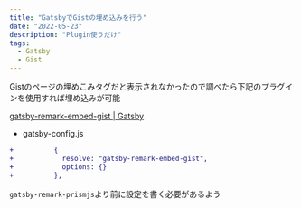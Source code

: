 ```yaml
---
title: "GatsbyでGistの埋め込みを行う"
date: "2022-05-23"
description: "Plugin使うだけ"
tags:
  - Gatsby
  - Gist
---
```


Gistのページの埋めこみタグだと表示されなかったので調べたら下記のプラグインを使用すれば埋め込みが可能

[gatsby-remark-embed-gist | Gatsby](https://www.gatsbyjs.com/plugins/gatsby-remark-embed-gist/)

- gatsby-config.js

```diff
+          {
+            resolve: "gatsby-remark-embed-gist",
+            options: {}
+          },
```

`gatsby-remark-prismjs`より前に設定を書く必要があるよう
